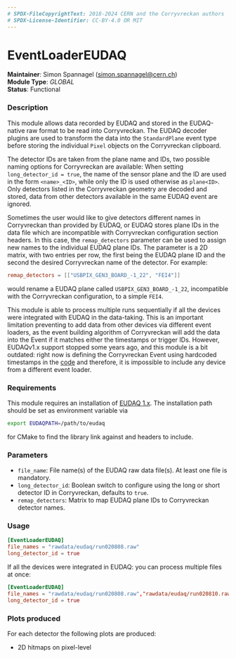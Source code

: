 ```yaml
---
# SPDX-FileCopyrightText: 2018-2024 CERN and the Corryvreckan authors
# SPDX-License-Identifier: CC-BY-4.0 OR MIT
---
```

# EventLoaderEUDAQ
**Maintainer**: Simon Spannagel (<simon.spannagel@cern.ch>)  
**Module Type**: *GLOBAL*  
**Status**: Functional  

### Description
This module allows data recorded by EUDAQ and stored in the EUDAQ-native raw format to be read into Corryvreckan. The EUDAQ decoder plugins are used to transform the data into the `StandardPlane` event type before storing the individual `Pixel` objects on the Corryvreckan clipboard.

The detector IDs are taken from the plane name and IDs, two possible naming options for Corryvreckan are available: When setting `long_detector_id = true`, the name of the sensor plane and the ID are used in the form `<name>_<ID>`, while only the ID is used otherwise as `plane<ID>`. Only detectors listed in the Corryvreckan geometry are decoded and stored, data from other detectors available in the same EUDAQ event are ignored.

Sometimes the user would like to give detectors different names in Corryvreckan than provided by EUDAQ, or EUDAQ stores plane IDs in the data file which are incompatible with Corryvreckan configuration section headers. In this case, the `remap_detectors` parameter can be used to assign new names to the individual EUDAQ plane IDs. The parameter is a 2D matrix, with two entries per row, the first being the EUDAQ plane ID and the second the desired Corryvreckan name of the detector. For example:

```toml
remap_detectors = [["USBPIX_GEN3_BOARD_-1_22", "FEI4"]]
```

would rename a EUDAQ plane called `USBPIX_GEN3_BOARD_-1_22`, incompatible with the Corryvreckan configuration, to a simple `FEI4`.

This module is able to process multiple runs sequentially if all the devices were integrated with EUDAQ in the data-taking. This is an important limitation preventing to add data from other devices via different event loaders, as the event building algorithm of Corryvreckan will add the data into the Event if it matches either the timestamps or trigger IDs. However, EUDAQv1.x support stopped some years ago, and this module is a bit outdated: right now is defining the Corryvreckan Event using hardcoded timestamps in the [code](https://gitlab.cern.ch/corryvreckan/corryvreckan/-/blob/master/src/modules/EventLoaderEUDAQ/EventLoaderEUDAQ.cpp#L140-143) and therefore, it is impossible to include any device from a different event loader.

### Requirements
This module requires an installation of [EUDAQ 1.x](https://github.com/eudaq/eudaq). The installation path should be set as environment variable via
```bash
export EUDAQPATH=/path/to/eudaq
```
for CMake to find the library link against and headers to include.

### Parameters
* `file_name`: File name(s) of the EUDAQ raw data file(s). At least one file is mandatory.
* `long_detector_id`: Boolean switch to configure using the long or short detector ID in Corryvreckan, defaults to `true`.
* `remap_detectors`: Matrix to map EUDAQ plane IDs to Corryvreckan detector names.

### Usage
```toml
[EventLoaderEUDAQ]
file_names = "rawdata/eudaq/run020808.raw"
long_detector_id = true
```
If all the devices were integrated in EUDAQ: you can process multiple files at once:
```toml
[EventLoaderEUDAQ]
file_names = "rawdata/eudaq/run020808.raw","rawdata/eudaq/run020810.raw"
long_detector_id = true
```

### Plots produced
For each detector the following plots are produced:

* 2D hitmaps on pixel-level
